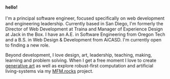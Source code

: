 #### hello!

I'm a principal software engineer, focused specifically on web development and engineering leadership. Currently based in San Diego, I'm formerly the Director of Web Development at Traina and Manager of Experience Design at Jack in the Box. I have an A.E. in Software Engineering from Oregon Tech and a B.S. in Web Design & Development from AiCASD. I'm currently open to finding a new role.

Beyond development, I love design, art, leadership, teaching, making, learning and problem solving. When I get a free moment I love to create [generative art](https://art.andrewwalpole.com) as well as explore robust-first computation and artificial living-systems via my [MFM.rocks](https://mfm.rocks) project.